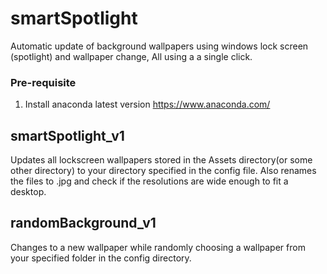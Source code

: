 # smartSpotlight
Automatic update of background wallpapers using windows lock screen (spotlight) and wallpaper change, All using a a single click.

### Pre-requisite
1. Install anaconda latest version
https://www.anaconda.com/

##

## smartSpotlight_v1 
Updates all lockscreen wallpapers stored in the Assets directory(or some other directory) to your directory specified in the config file. Also renames the files to .jpg and check if the resolutions are wide enough to fit a desktop.
## randomBackground_v1 
Changes to a new wallpaper while randomly choosing a wallpaper from your specified folder in the config directory.
